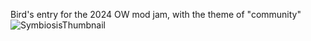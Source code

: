 Bird's entry for the 2024 OW mod jam, with the theme of "community"
![SymbiosisThumbnail](https://github.com/CrypticBird/Outer-Wilds-Symbiosis/assets/99370234/98ddf4c3-ab23-410e-a9b0-ae85801eb28a)
